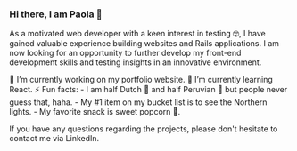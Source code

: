 ### Hi there, I am Paola 👋

<!--
**pgls19/pgls19** is a ✨ _special_ ✨ repository because its `README.md` (this file) appears on your GitHub profile.

Here are some ideas to get you started:

- 🔭 I’m currently working on ...
- 🌱 I’m currently learning ...
- 👯 I’m looking to collaborate on ...
- 🤔 I’m looking for help with ...
- 💬 Ask me about ...
- 📫 How to reach me: ...
- 😄 Pronouns: ...
- ⚡ Fun fact: ...
-->
As a motivated web developer with a keen interest in testing 🤓, I have gained valuable experience building websites and Rails applications. I am now looking for an opportunity to further develop my front-end development skills and testing insights in an innovative environment.

🔭 I’m currently working on my portfolio website.
🌱 I’m currently learning React.
⚡ Fun facts: - I am half Dutch 🧡 and half Peruvian 🦙 but people never guess that, haha.
             - My #1 item on my bucket list is to see the Northern lights. 
             - My favorite snack is sweet popcorn 🍿.

If you have any questions regarding the projects, please don't hesitate to contact me via LinkedIn.
